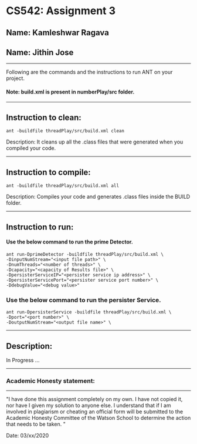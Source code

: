 # CS542: Assignment 3
## Name: Kamleshwar Ragava
Name: Jithin Jose
-----------------------------------------------------------------------
-----------------------------------------------------------------------


Following are the commands and the instructions to run ANT on your project.
#### Note: build.xml is present in numberPlay/src folder.

-----------------------------------------------------------------------
## Instruction to clean:

```commandline
ant -buildfile threadPlay/src/build.xml clean
```

Description: It cleans up all the .class files that were generated when you
compiled your code.

-----------------------------------------------------------------------
## Instruction to compile:

```commandline
ant -buildfile threadPlay/src/build.xml all
```

Description: Compiles your code and generates .class files inside the BUILD folder.

-----------------------------------------------------------------------
## Instruction to run:

#### Use the below command to run the prime Detector.

```commandline
ant run-DprimeDetector -buildfile threadPlay/src/build.xml \
-DinputNumStream="<input file path>" \
-DnumThreads="<number of threads>" \
-Dcapacity="<capacity of Results file>" \
-DpersisterServiceIP="<persister service ip address>" \
-DpersisterServicePort="<persister service port number>" \
-DdebugValue="<debug value>"
```
### Use the below command to run the persister Service.
```commandline
ant run-DpersisterService -buildfile threadPlay/src/build.xml \
-Dport="<port number>" \
-DoutputNumStream="<output file name>" \
```
-----------------------------------------------------------------------
## Description:

In Progress ...

-----------------------------------------------------------------------
### Academic Honesty statement:
-----------------------------------------------------------------------

"I have done this assignment completely on my own. I have not copied
it, nor have I given my solution to anyone else. I understand that if
I am involved in plagiarism or cheating an official form will be
submitted to the Academic Honesty Committee of the Watson School to
determine the action that needs to be taken. "

Date: 03/xx/2020


